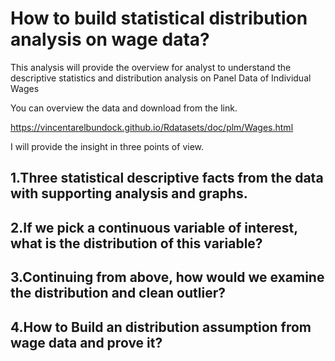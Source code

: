 # How to build statistical distribution analysis on wage data?
This analysis will provide the overview for analyst to understand the descriptive statistics and distribution analysis on Panel Data of Individual Wages

You can overview the data and download from the link.

https://vincentarelbundock.github.io/Rdatasets/doc/plm/Wages.html

I will provide the insight in three points of view.

## 1.Three statistical descriptive facts from the data with supporting analysis and graphs.

## 2.If we pick a continuous variable of interest, what is the distribution of this variable?

## 3.Continuing from above, how would we examine the distribution and clean outlier?

## 4.How to Build an distribution assumption from wage data and prove it?
